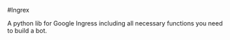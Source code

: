 #Ingrex

A python lib for Google Ingress including all necessary functions you need to build a bot.

